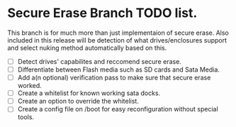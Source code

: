 # Secure Erase Branch TODO list.
This branch is for much more than just implementaion of secure erase. Also included in this release will be detection of what
drives/enclosures support and select nuking method automatically based on this.

 - [ ] Detect drives' capabilites and reccomend secure erase.
 - [ ] Differentiate between Flash media such as SD cards and Sata Media.
 - [ ] Add a(n optional) verification pass to make sure that secure erase worked.
 - [ ] Create a whitelist for known working sata docks.
 - [ ] Create an option to override the whitelist.
 - [ ] Create a config file on /boot for easy reconfiguration without special tools.
